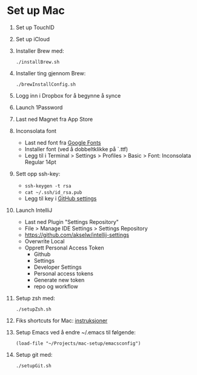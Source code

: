 # Set up Mac

1. Set up TouchID
2. Set up iCloud
3. Installer Brew med:

    ```
    ./installBrew.sh
    ```

4. Installer ting gjennom Brew:

    ```
    ./brewInstallConfig.sh
    ```

5. Logg inn i Dropbox for å begynne å synce
6. Launch 1Password
7. Last ned Magnet fra App Store
8. Inconsolata font
   - Last ned font fra [Google Fonts](https://fonts.google.com/specimen/Inconsolata)
   - Installer font (ved å dobbeltklikke på `.ttf)
   - Legg til i Terminal > Settings > Profiles > Basic > Font: Inconsolata Regular 14pt
9. Sett opp ssh-key:
   - `ssh-keygen -t rsa`
   - `cat ~/.ssh/id_rsa.pub`
   - Legg til key i [GitHub settings](https://github.com/settings/keys)
10. Launch IntelliJ
    - Last ned Plugin "Settings Repository"
    - File > Manage IDE Settings > Settings Repository
    - https://github.com/akselw/intellij-settings
    - Overwrite Local
    - Opprett Personal Access Token
        - Github
        - Settings
        - Developer Settings
        - Personal access tokens
        - Generate new token
        - repo og workflow
11. Setup zsh med:
   
    ```
    ./setupZsh.sh
    ```

12. Fiks shortcuts for Mac: [instruksjoner](./shortcuts.md)
13. Setup Emacs ved å endre ~/.emacs til følgende:

    ```
    (load-file "~/Projects/mac-setup/emacsconfig")
    ```

14. Setup git med:

    ```
    ./setupGit.sh
    ```
